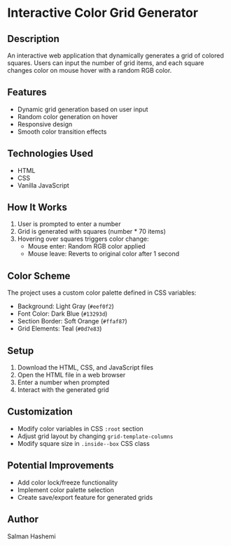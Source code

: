 # Interactive Color Grid Generator

## Description
An interactive web application that dynamically generates a grid of colored squares. Users can input the number of grid items, and each square changes color on mouse hover with a random RGB color.

## Features
- Dynamic grid generation based on user input
- Random color generation on hover
- Responsive design
- Smooth color transition effects

## Technologies Used
- HTML
- CSS
- Vanilla JavaScript

## How It Works
1. User is prompted to enter a number
2. Grid is generated with squares (number * 70 items)
3. Hovering over squares triggers color change:
   - Mouse enter: Random RGB color applied
   - Mouse leave: Reverts to original color after 1 second

## Color Scheme
The project uses a custom color palette defined in CSS variables:
- Background: Light Gray (`#eef0f2`)
- Font Color: Dark Blue (`#13293d`)
- Section Border: Soft Orange (`#ffaf87`)
- Grid Elements: Teal (`#0d7e83`)

## Setup
1. Download the HTML, CSS, and JavaScript files
2. Open the HTML file in a web browser
3. Enter a number when prompted
4. Interact with the generated grid

## Customization
- Modify color variables in CSS `:root` section
- Adjust grid layout by changing `grid-template-columns`
- Modify square size in `.inside--box` CSS class

## Potential Improvements
- Add color lock/freeze functionality
- Implement color palette selection
- Create save/export feature for generated grids


## Author
Salman Hashemi
